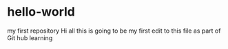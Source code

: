 # hello-world
my first repository
Hi all 
this is going to be my first edit to this file as part of
Git hub learning

